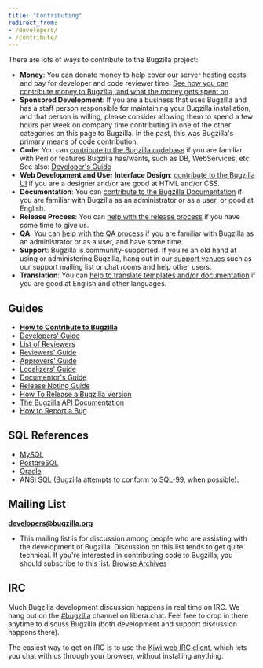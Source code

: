 ```yaml
---
title: "Contributing"
redirect_from:
- /developers/
- /contribute/
---
```


There are lots of ways to contribute to the Bugzilla project:

*   **Money**: You can donate money to help cover our server hosting costs and pay for developer and code reviewer time.
    [See how you can contribute money to Bugzilla, and what the money gets spent on](/contributing/funding).
*   **Sponsored Development**: If you are a business that uses Bugzilla and has a staff person responsible for maintaining your Bugzilla installation, and that person is willing, please consider allowing them to spend a few hours per week on company time contributing in one of the other categories on this page to Bugzilla. In the past, this was Bugzilla's primary means of code contribution.
*   **Code**: You can [contribute to the Bugzilla codebase](https://wiki.mozilla.org/Bugzilla:Developers) if you are familiar with Perl or features Bugzilla has/wants, such as DB, WebServices, etc. See also: [Developer's Guide](/contributing/developer)
*   **Web Development and User Interface Design**: [contribute to the Bugzilla UI](/contributing/developer) if you are a designer and/or are good at HTML and/or CSS.
*   **Documentation**: You can [contribute to the Bugzilla Documentation](http://bugzilla.readthedocs.org/en/latest/style.html) if you are familiar with Bugzilla as an administrator or as a user, or good at English.
*   **Release Process**: You can [help with the release process](https://wiki.mozilla.org/Bugzilla:Release_Process) if you have some time to give us.
*   **QA**: You can [help with the QA process](https://wiki.mozilla.org/Bugzilla:QA) if you are familiar with Bugzilla as an administrator or as a user, and have some time.
*   **Support**: Bugzilla is community-supported. If you're an old hand at using or administering Bugzilla, hang out in our [support venues](/support/) such as our support mailing list or chat rooms and help other users.
*   **Translation**: You can [help to translate templates and/or documentation](https://wiki.mozilla.org/Bugzilla:L10n:Guide) if you are good at English and other languages.

## Guides

  - [**How to Contribute to
    Bugzilla**](https://wiki.mozilla.org/Bugzilla:Developers)
  - [Developers' Guide](/contributing/developer)
  - [List of Reviewers](/contributing/reviewer-list)
  - [Reviewers' Guide](/contributing/reviewer)
  - [Approvers' Guide](/contributing/approver)
  - [Localizers'
    Guide](https://wiki.mozilla.org/Bugzilla:L10n:Guide)
  - [Documentor's
    Guide](http://bugzilla.readthedocs.org/en/latest/style.html)
  - [Release Noting Guide](/contributing/releasenote)
  - [How To Release a Bugzilla
    Version](https://wiki.mozilla.org/Bugzilla:Release_Process)
  - [The Bugzilla API Documentation](https://bugzilla.readthedocs.io/en/5.0/api/)
  - [How to Report a Bug](/contributing/reporting_bugs)

## SQL References

  - [MySQL](https://dev.mysql.com/doc/)
  - [PostgreSQL](https://www.postgresql.org/docs/)
  - [Oracle](https://www.oracle.com/database/technologies/appdev/sql.html)
  - [ANSI SQL](https://ronsavage.github.io/SQL/) (Bugzilla attempts to conform
    to SQL-99, when possible).

## Mailing List

**[developers@bugzilla.org](https://lists.bugzilla.org/listinfo/developers)**
- This mailing list is for discussion among people who are assisting
with the development of Bugzilla. Discussion on this list tends to get
quite technical. If you're interested in contributing code to Bugzilla,
you should subscribe to this list. [Browse Archives](https://lists.bugzilla.org/pipermail/developers)

## IRC

Much Bugzilla development discussion happens in real time on IRC. We
hang out on the [\#bugzilla](ircs://irc.libera.chat/#bugzilla) channel
on libera.chat. Feel free to drop in there anytime to discuss Bugzilla
(both development and support discussion happens there).

The easiest way to get on IRC is to use the [Kiwi web IRC
client](https://web.libera.chat/#/#bugzilla), which
lets you chat with us through your browser, without installing anything.
